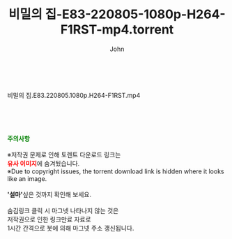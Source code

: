 ﻿---
layout: post
title:  "비밀의 집-E83-220805-1080p-H264-F1RST-mp4.torrent"
author: John
categories: [ 드라마 ]
tags: [  ]
image:  
description: "비밀의 집-E83-220805-1080p-H264-F1RST-mp4 torrent 정보 공유"
toc: true
toc_sticky: true
---

<br>
<div class="view-img">
<a class="view_image" href="https://www.torrentmobile61.com/bbs/view_image.php?fn=%2Fdata%2Ffile%2Fdrama%2F3735182707_qnQtDNFa_2ff5c4a1aea77f4b80c382df74dfc1a0f9ca0638.jpg" target="_blank"><img alt="" class="img-tag" content="https://www.torrentmobile61.com/data/file/drama/3735182707_qnQtDNFa_2ff5c4a1aea77f4b80c382df74dfc1a0f9ca0638.jpg" itemprop="image" src="https://www.torrentmobile61.com/data/file/drama/thumb-3735182707_qnQtDNFa_2ff5c4a1aea77f4b80c382df74dfc1a0f9ca0638_835x2212.jpg"/></a></div><div class="view-content" itemprop="description">
<p>비밀의 집.E83.220805.1080p.H264-F1RST.mp4<br/></p> </div>
    
<br><br><br>
<p data-ke-size="size16"><b><span style="color: green;">주의사항</span></b><br /><br />※저작권 문제로 인해 토렌트 다운로드 링크는<br /><b><span style="color: red;">유사 이미지</span></b>에 숨겨뒀습니다.<br />※Due to copyright issues, the torrent download link is hidden where it looks like an image.<br /><br /><b>'설마'</b>싶은 것까지 확인해 보세요.<br /><br />숨김링크 클릭 시 마그넷 나타나지 않는 것은<br />저작권으로 인한 링크만료 자료로<br />1시간 간격으로 봇에 의해 마그넷 주소 갱신됩니다.</p>
